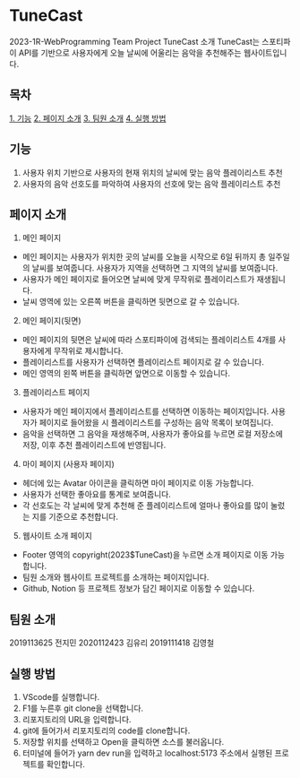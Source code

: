 # TuneCast
2023-1R-WebProgramming Team Project
TuneCast 소개 
TuneCast는 스포티파이 API를 기반으로 사용자에게 오늘 날씨에 어울리는 음악을 추천해주는 웹사이트입니다. 
## 목차 
[1. 기능](#기능)
[2. 페이지 소개](#페이지-소개)
[3. 팀원 소개](#팀원-소개)
[4. 실행 방법](#실행-방법)
## 기능
1. 사용자 위치 기반으로 사용자의 현재 위치의 날씨에 맞는 음악 플레이리스트 추천
2. 사용자의 음악 선호도를 파악하여 사용자의 선호에 맞는 음악 플레이리스트 추천 
## 페이지 소개
1. 메인 페이지 
- 메인 페이지는 사용자가 위치한 곳의 날씨를 오늘을 시작으로 6일 뒤까지 총 일주일의 날씨를 보여줍니다. 사용자가 지역을 선택하면 그 지역의 날씨를 보여줍니다. 
- 사용자가 메인 페이지로 들어오면 날씨에 맞게 무작위로 플레이리스트가 재생됩니다. 
- 날씨 영역에 있는 오른쪽 버튼을 클릭하면 뒷면으로 갈 수 있습니다. 
2. 메인 페이지(뒷면)  
- 메인 페이지의 뒷면은 날씨에 따라 스포티파이에 검색되는 플레이리스트 4개를 사용자에게 무작위로 제시합니다. 
- 플레이리스트를 사용자가 선택하면 플레이리스트 페이지로 갈 수 있습니다.
- 메인 영역의 왼쪽 버튼을 클릭하면 앞면으로 이동할 수 있습니다.
3. 플레이리스트 페이지 
- 사용자가 메인 페이지에서 플레이리스트를 선택하면 이동하는 페이지입니다. 사용자가 페이지로 들어왔을 시 플레이리스트를 구성하는 음악 목록이 보여집니다. 
- 음악을 선택하면 그 음악을 재생해주며, 사용자가 좋아요를 누르면 로컬 저장소에 저장, 이후 추천 플레이리스트에 반영됩니다.
4. 마이 페이지 (사용자 페이지)
- 헤더에 있는 Avatar 아이콘을 클릭하면 마이 페이지로 이동 가능합니다.
- 사용자가 선택한 좋아요를 통계로 보여줍니다.
- 각 선호도는 각 날씨에 맞게 추천해 준 플레이리스트에 얼마나 좋아요를 많이 눌렀는 지를 기준으로 추천합니다.
5. 웹사이트 소개 페이지
- Footer 영역의 copyright(2023$TuneCast)을 누르면 소개 페이지로 이동 가능합니다.
- 팀원 소개와 웹사이트 프로젝트를 소개하는 페이지입니다.
- Github, Notion 등 프로젝트 정보가 담긴 페이지로 이동할 수 있습니다. 
## 팀원 소개 
2019113625 전지민
2020112423 김유리
2019111418 김영철 
## 실행 방법
1. VScode를 실행합니다.
2. F1를 누른후 git clone을 선택합니다.
3. 리포지토리의 URL을 입력합니다.
4. git에 들어가서 리포지토리의 code를 clone합니다.
5. 저장할 위치를 선택하고 Open을 클릭하면 소스를 불러옵니다.
6. 터미널에 들어가 yarn dev run을 입력하고 localhost:5173 주소에서 실행된 프로젝트를 확인합니다. 

